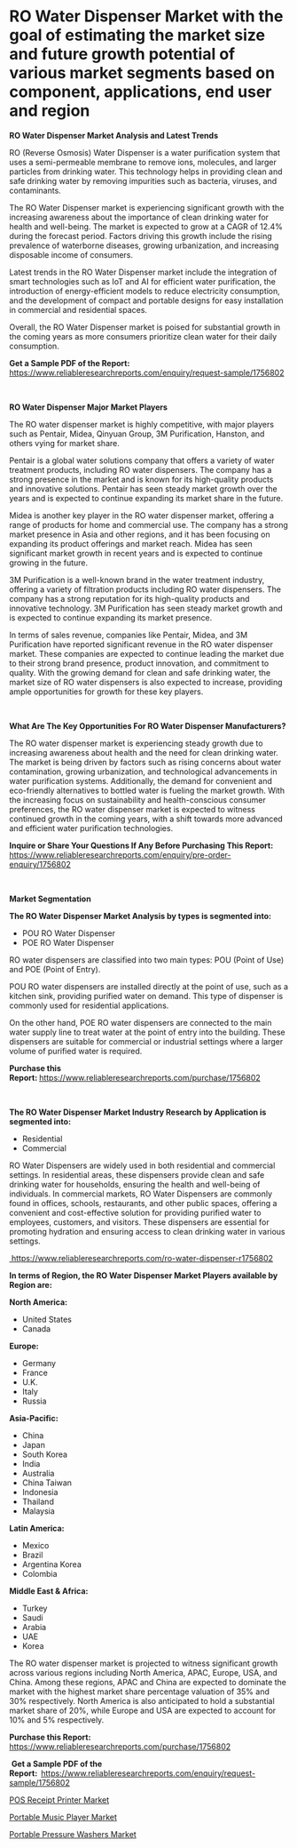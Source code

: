 <p><h1>RO Water Dispenser Market with the goal of estimating the market size and future growth potential of various market segments based on component, applications, end user and region</h1></p><p><strong>RO Water Dispenser Market Analysis and Latest Trends</strong></p>
<p><p>RO (Reverse Osmosis) Water Dispenser is a water purification system that uses a semi-permeable membrane to remove ions, molecules, and larger particles from drinking water. This technology helps in providing clean and safe drinking water by removing impurities such as bacteria, viruses, and contaminants.</p><p>The RO Water Dispenser market is experiencing significant growth with the increasing awareness about the importance of clean drinking water for health and well-being. The market is expected to grow at a CAGR of 12.4% during the forecast period. Factors driving this growth include the rising prevalence of waterborne diseases, growing urbanization, and increasing disposable income of consumers.</p><p>Latest trends in the RO Water Dispenser market include the integration of smart technologies such as IoT and AI for efficient water purification, the introduction of energy-efficient models to reduce electricity consumption, and the development of compact and portable designs for easy installation in commercial and residential spaces.</p><p>Overall, the RO Water Dispenser market is poised for substantial growth in the coming years as more consumers prioritize clean water for their daily consumption.</p></p>
<p><strong>Get a Sample PDF of the Report:&nbsp;</strong> <a href="https://www.reliableresearchreports.com/enquiry/request-sample/1756802">https://www.reliableresearchreports.com/enquiry/request-sample/1756802</a></p>
<p>&nbsp;</p>
<p><strong>RO Water Dispenser Major Market Players</strong></p>
<p><p>The RO water dispenser market is highly competitive, with major players such as Pentair, Midea, Qinyuan Group, 3M Purification, Hanston, and others vying for market share. </p><p>Pentair is a global water solutions company that offers a variety of water treatment products, including RO water dispensers. The company has a strong presence in the market and is known for its high-quality products and innovative solutions. Pentair has seen steady market growth over the years and is expected to continue expanding its market share in the future.</p><p>Midea is another key player in the RO water dispenser market, offering a range of products for home and commercial use. The company has a strong market presence in Asia and other regions, and it has been focusing on expanding its product offerings and market reach. Midea has seen significant market growth in recent years and is expected to continue growing in the future.</p><p>3M Purification is a well-known brand in the water treatment industry, offering a variety of filtration products including RO water dispensers. The company has a strong reputation for its high-quality products and innovative technology. 3M Purification has seen steady market growth and is expected to continue expanding its market presence.</p><p>In terms of sales revenue, companies like Pentair, Midea, and 3M Purification have reported significant revenue in the RO water dispenser market. These companies are expected to continue leading the market due to their strong brand presence, product innovation, and commitment to quality. With the growing demand for clean and safe drinking water, the market size of RO water dispensers is also expected to increase, providing ample opportunities for growth for these key players.</p></p>
<p>&nbsp;</p>
<p><strong>What Are The Key Opportunities For RO Water Dispenser Manufacturers?</strong></p>
<p><p>The RO water dispenser market is experiencing steady growth due to increasing awareness about health and the need for clean drinking water. The market is being driven by factors such as rising concerns about water contamination, growing urbanization, and technological advancements in water purification systems. Additionally, the demand for convenient and eco-friendly alternatives to bottled water is fueling the market growth. With the increasing focus on sustainability and health-conscious consumer preferences, the RO water dispenser market is expected to witness continued growth in the coming years, with a shift towards more advanced and efficient water purification technologies.</p></p>
<p><strong>Inquire or Share Your Questions If Any Before Purchasing This Report:</strong> <a href="https://www.reliableresearchreports.com/enquiry/pre-order-enquiry/1756802">https://www.reliableresearchreports.com/enquiry/pre-order-enquiry/1756802</a></p>
<p>&nbsp;</p>
<p><strong>Market Segmentation</strong></p>
<p><strong>The RO Water Dispenser Market Analysis by types is segmented into:</strong></p>
<p><ul><li>POU RO Water Dispenser</li><li>POE RO Water Dispenser</li></ul></p>
<p><p>RO water dispensers are classified into two main types: POU (Point of Use) and POE (Point of Entry). </p><p>POU RO water dispensers are installed directly at the point of use, such as a kitchen sink, providing purified water on demand. This type of dispenser is commonly used for residential applications.</p><p>On the other hand, POE RO water dispensers are connected to the main water supply line to treat water at the point of entry into the building. These dispensers are suitable for commercial or industrial settings where a larger volume of purified water is required.</p></p>
<p><strong>Purchase this Report:&nbsp;</strong><a href="https://www.reliableresearchreports.com/purchase/1756802">https://www.reliableresearchreports.com/purchase/1756802</a></p>
<p>&nbsp;</p>
<p><strong>The RO Water Dispenser Market Industry Research by Application is segmented into:</strong></p>
<p><ul><li>Residential</li><li>Commercial</li></ul></p>
<p><p>RO Water Dispensers are widely used in both residential and commercial settings. In residential areas, these dispensers provide clean and safe drinking water for households, ensuring the health and well-being of individuals. In commercial markets, RO Water Dispensers are commonly found in offices, schools, restaurants, and other public spaces, offering a convenient and cost-effective solution for providing purified water to employees, customers, and visitors. These dispensers are essential for promoting hydration and ensuring access to clean drinking water in various settings.</p></p>
<p><a href="https://www.reliableresearchreports.com/ro-water-dispenser-r1756802">&nbsp;https://www.reliableresearchreports.com/ro-water-dispenser-r1756802</a></p>
<p><strong>In terms of Region, the RO Water Dispenser Market Players available by Region are:</strong></p>
<p>
    <p> <strong> North America: </strong>
        <ul>
            <li>United States</li>
            <li>Canada</li>
        </ul>
        </p> 
    <p> <strong> Europe: </strong>
        <ul>
            <li>Germany</li>
            <li>France</li>
            <li>U.K.</li>
            <li>Italy</li>
            <li>Russia</li>
        </ul>
        </p> 
    <p> <strong> Asia-Pacific: </strong>
        <ul>
            <li>China</li>
            <li>Japan</li>
            <li>South Korea</li>
            <li>India</li>
            <li>Australia</li>
            <li>China Taiwan</li>
            <li>Indonesia</li>
            <li>Thailand</li>
            <li>Malaysia</li>
        </ul>
        </p> 
    <p> <strong> Latin America: </strong>
        <ul>
            <li>Mexico</li>
            <li>Brazil</li>
            <li>Argentina Korea</li>
            <li>Colombia</li>
        </ul>
        </p> 
    <p> <strong> Middle East & Africa: </strong>
        <ul>
            <li>Turkey</li>
            <li>Saudi</li>
            <li>Arabia</li>
            <li>UAE</li>
            <li>Korea</li>
        </ul>
    </p>
    </p>
<p><p>The RO water dispenser market is projected to witness significant growth across various regions including North America, APAC, Europe, USA, and China. Among these regions, APAC and China are expected to dominate the market with the highest market share percentage valuation of 35% and 30% respectively. North America is also anticipated to hold a substantial market share of 20%, while Europe and USA are expected to account for 10% and 5% respectively.</p></p>
<p><strong>Purchase this Report: </strong><a href="https://www.reliableresearchreports.com/purchase/1756802">https://www.reliableresearchreports.com/purchase/1756802</a></p>
<p>&nbsp;<strong>Get a Sample PDF of the Report:&nbsp;&nbsp;</strong><a href="https://www.reliableresearchreports.com/enquiry/request-sample/1756802">https://www.reliableresearchreports.com/enquiry/request-sample/1756802</a></p>
<p><strong></strong></p>
<p><p><a href="https://www.linkedin.com/pulse/pos-receipt-printer-market-comprehensive-assessment-type-bfc3e?trackingId=AVu8az8I1%2F%2FZEb47blMwrA%3D%3D">POS Receipt Printer Market</a></p><p><a href="https://www.linkedin.com/pulse/decoding-portable-music-player-market-metrics-share-trends-growth-d2o4e?trackingId=BEJc7Gkgm8Jb%2B8mcgshxaQ%3D%3D">Portable Music Player Market</a></p><p><a href="https://www.linkedin.com/pulse/portable-pressure-washers-market-size-reveals-best-marketing-jdkbe?trackingId=EGGEOVilD%2F7be8%2F9gZmxgQ%3D%3D">Portable Pressure Washers Market</a></p></p>